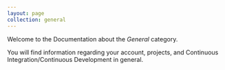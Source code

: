 ```yaml
---
layout: page
collection: general
---
```


Welcome to the Documentation about the _General_ category.

You will find information regarding your account, projects, and Continuous Integration/Continuous Development in general.
